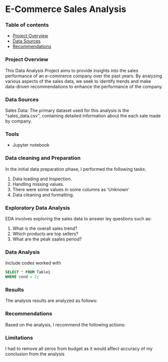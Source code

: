 # E-Commerce Sales Analysis

### Table of contents

- [Project Overview](#project-overview)
- [Data Sources](#data-sources)
- [Recommendations](#recommendations)
### Project Overview

This Data Analysis Project aims to provide insights into the sales performance of an e-commerce company over the past years. By analyzing various aspects
of the sales data, we seek to identify trends  and  make data-driven recommendations to enhance the performance of the company.

### Data Sources

Sales Data: The primary dataset used for this analysis is the "sales_data.csv", containing detailed information about the each sale made by company.

### Tools
- Jupyter notebook

### Data cleaning and Preparation 
In the initial data preparation phase, I performed the following tasks.

1. Data loading and Inspection.
2. Handling missing values.
3. There were some values in some columns as 'Unknown'
4. Data cleaning and formatting.

### Exploratory Data Analysis

EDA involves exploring the sales data to answer ley questions such as:

1. What is the overall sales trend?
2. Which products are top sellers?
3. What are the peak saales period?

### Data Analysis

Include codes worked with
```sql
SELECT * FROM Table1
WHERE cond = 2;
```

### Results
The analysis results are analyzed as follows:



### Recommendations
Based on the analysis, I recommend the following actions:

### Limitations
I had to remove all zeros from budget as it would affect accuracy of my conclusion from the analysis


